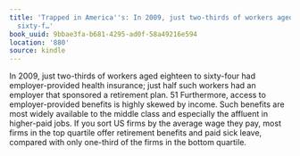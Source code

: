 ```yaml
---
title: 'Trapped in America''s: In 2009, just two-thirds of workers aged eighteen to
  sixty-f…'
book_uuid: 9bbae3fa-b681-4295-ad0f-58a49216e594
location: '880'
source: kindle
---
```


In 2009, just two-thirds of workers aged eighteen to sixty-four had employer-provided health insurance; just half such workers had an employer that sponsored a retirement plan. 51 Furthermore, access to employer-provided benefits is highly skewed by income. Such benefits are most widely available to the middle class and especially the affluent in higher-paid jobs. If you sort US firms by the average wage they pay, most firms in the top quartile offer retirement benefits and paid sick leave, compared with only one-third of the firms in the bottom quartile.